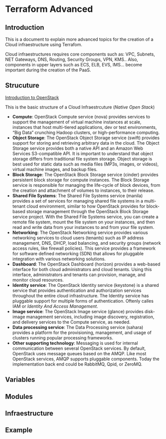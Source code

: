 # Terraform Advanced

## Introduction

This is a document to explain more advanced topics for the creation of a Cloud infraestructure using Terrafom.

Cloud infraestructures requires core components such as: VPC, Subnets, NET Gateways, DNS, Routing, Security Groups, VPN, KMS.. Also, components in upper layers such as ECS, ELB, EVS, IMS... become important during the creation of the PaaS.

## Strucuture

[Introduction to OpenStack](https://docs.openstack.org/security-guide/introduction/introduction-to-openstack.html)

This is the basic structure of a Cloud Infraestrcuture (*Native Open Stack*)

- **Compute**: OpenStack Compute service (nova) provides services to support the management of virtual machine instances at scale, instances that host multi-tiered applications, dev or test environments, “Big Data” crunching Hadoop clusters, or high-performance computing.
- **Object Storage**: The OpenStack Object Storage service (swift) provides support for storing and retrieving arbitrary data in the cloud. The Object Storage service provides both a native API and an Amazon Web Services S3-compatible API. It is important to understand that object storage differs from traditional file system storage. Object storage is best used for static data such as media files (MP3s, images, or videos), virtual machine images, and backup files.
- **Block Storage**: The OpenStack Block Storage service (cinder) provides persistent block storage for compute instances. The Block Storage service is responsible for managing the life-cycle of block devices, from the creation and attachment of volumes to instances, to their release.
- **Shared File Systems**: The Shared File Systems service (manila) provides a set of services for managing shared file systems in a multi-tenant cloud environment, similar to how OpenStack provides for block-based storage management through the OpenStack Block Storage service project. With the Shared File Systems service, you can create a remote file system, mount the file system on your instances, and then read and write data from your instances to and from your file system.
- **Networking**: The OpenStack Networking service provides various networking services to cloud users (tenants) such as IP address management, DNS, DHCP, load balancing, and security groups (network access rules, like firewall policies). This service provides a framework for software defined networking (SDN) that allows for pluggable integration with various networking solutions.
- **Dashboard**: The OpenStack Dashboard (horizon) provides a web-based interface for both cloud administrators and cloud tenants. Using this interface, administrators and tenants can provision, manage, and monitor cloud resources.
- **Identity service**: The OpenStack Identity service (keystone) is a shared service that provides authentication and authorization services throughout the entire cloud infrastructure. The Identity service has pluggable support for multiple forms of authentication. Oftenly calles IAM or *Identity And Access Management*.
- **Image service**: The OpenStack Image service (glance) provides disk-image management services, including image discovery, registration, and delivery services to the Compute service, as needed.
- **Data processing service**: The Data Processing service (sahara) provides a platform for the provisioning, management, and usage of clusters running popular processing frameworks.
- **Other supporting technology**: Messaging is used for internal communication between several OpenStack services. By default, OpenStack uses message queues based on the AMQP. Like most OpenStack services, AMQP supports pluggable components. Today the implementation back end could be RabbitMQ, Qpid, or ZeroMQ.

## Variables



## Modules



## Infraestructure

## Example
